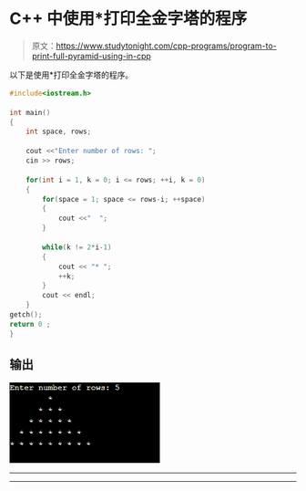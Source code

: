 # C++ 中使用*打印全金字塔的程序

> 原文：<https://www.studytonight.com/cpp-programs/program-to-print-full-pyramid-using-in-cpp>

以下是使用*打印全金字塔的程序。

```cpp
#include<iostream.h>

int main()
{
    int space, rows;

    cout <<"Enter number of rows: ";
    cin >> rows;

    for(int i = 1, k = 0; i <= rows; ++i, k = 0)
    {
        for(space = 1; space <= rows-i; ++space)
        {
            cout <<"  ";
        }

        while(k != 2*i-1)
        {
            cout << "* ";
            ++k;
        }
        cout << endl;
    }    
getch();
return 0 ;
}
```

## 输出

![](img/449d0736217676a207b88085275e6117.png)

* * *

* * *